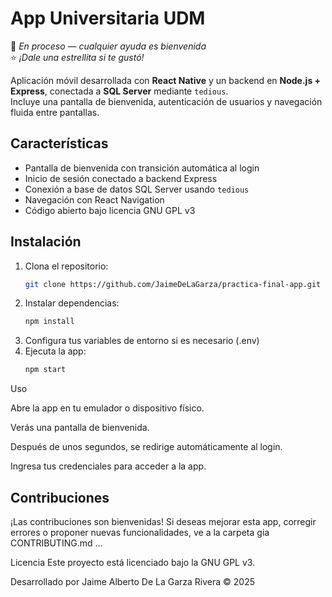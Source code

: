 # App Universitaria UDM

🚧 *En proceso — cualquier ayuda es bienvenida*  
⭐ *¡Dale una estrellita si te gustó!*

Aplicación móvil desarrollada con **React Native** y un backend en **Node.js + Express**, conectada a **SQL Server** mediante `tedious`.  
Incluye una pantalla de bienvenida, autenticación de usuarios y navegación fluida entre pantallas.

## Características

- Pantalla de bienvenida con transición automática al login
- Inicio de sesión conectado a backend Express
- Conexión a base de datos SQL Server usando `tedious`
- Navegación con React Navigation
- Código abierto bajo licencia GNU GPL v3

## Instalación

1. Clona el repositorio:
   ```bash
   git clone https://github.com/JaimeDeLaGarza/practica-final-app.git
2. Instalar dependencias:
   ```bash
   npm install
3. Configura tus variables de entorno si es necesario (.env)
4. Ejecuta la app:
   ```bash
   npm start
   
Uso

Abre la app en tu emulador o dispositivo físico.

Verás una pantalla de bienvenida.

Después de unos segundos, se redirige automáticamente al login.

Ingresa tus credenciales para acceder a la app.

## Contribuciones

¡Las contribuciones son bienvenidas! Si deseas mejorar esta app, corregir errores o proponer nuevas funcionalidades, ve a la carpeta gia CONTRIBUTING.md ...

Licencia
Este proyecto está licenciado bajo la GNU GPL v3.

Desarrollado por Jaime Alberto De La Garza Rivera © 2025
